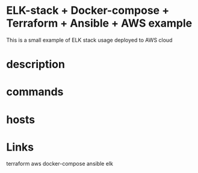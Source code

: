 # ELK-stack + Docker-compose + Terraform + Ansible + AWS example

This is a small example of ELK stack usage deployed to AWS cloud 

# description


# commands


# hosts


# Links
terraform
aws
docker-compose
ansible
elk
